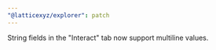 ```yaml
---
"@latticexyz/explorer": patch
---
```


String fields in the "Interact" tab now support multiline values.
